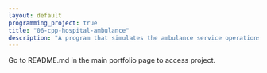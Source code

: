 ```yaml
---
layout: default
programming_project: true
title: "06-cpp-hospital-ambulance"
description: "A program that simulates the ambulance service operations and calculates relevant statistics to aid in improving the overall ambulance allocation process."
---
```

Go to README.md in the main portfolio page to access project.


